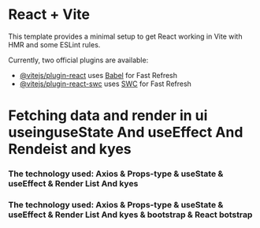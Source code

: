 # React + Vite

This template provides a minimal setup to get React working in Vite with HMR and some ESLint rules.

Currently, two official plugins are available:

- [@vitejs/plugin-react](https://github.com/vitejs/vite-plugin-react/blob/main/packages/plugin-react/README.md) uses [Babel](https://babeljs.io/) for Fast Refresh
- [@vitejs/plugin-react-swc](https://github.com/vitejs/vite-plugin-react-swc) uses [SWC](https://swc.rs/) for Fast Refresh
# Fetching data and render in ui useinguseState And useEffect And Rendeist and kyes
### The technology used: Axios & Props-type & useState & useEffect & Render List And kyes
### The technology used: Axios & Props-type & useState & useEffect & Render List And kyes & bootstrap & React botstrap
